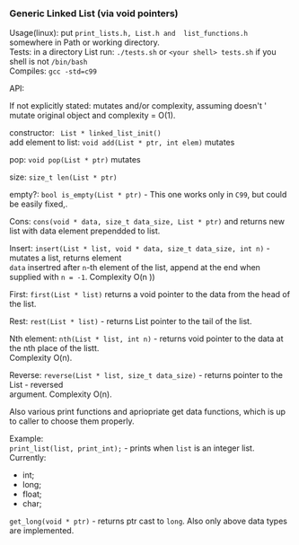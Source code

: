 ### Generic Linked List (via void pointers)

Usage(linux): put ```print_lists.h, List.h and  list_functions.h``` somewhere in Path or working directory.           
Tests: in a directory List run: ```./tests.sh``` or ```<your shell> tests.sh``` if you shell is not ```/bin/bash```    
Compiles: ```gcc -std=c99```    

API:    

If not explicitly stated: mutates and/or complexity, assuming doesn't ' mutate original object and  complexity = O(1).

constructor: ``` List * linked_list_init()```    
add element to list: ```void add(List * ptr, int elem)``` mutates           

pop: ```void pop(List * ptr)```    mutates        

size: ```size_t len(List * ptr)```         

empty?: ```bool is_empty(List * ptr)``` - This one works only in ```C99```, but could be easily fixed,.     

Cons: ```cons(void * data, size_t data_size, List * ptr)``` and returns new list with data element prependded
to list.	
    
Insert: ```insert(List * list, void * data, size_t data_size, int n)``` - mutates a list, returns element    
```data``` insertred after ```n```-th element of the list, append at the end when supplied with ```n = -1```. Complexity O(n    ))		

First: ```first(List * list)``` returns a void pointer to the data from the head of the list.       		

Rest: ```rest(List * list)``` - returns List pointer to the tail of the list.    	

Nth element: ```nth(List * list, int n)``` - returns void pointer to the data at the nth place of the listt.    
Complexity O(n).    	

Reverse: ```reverse(List * list, size_t data_size)``` - returns pointer to the List - reversed     
argument. Complexity O(n).		


Also various print functions and apriopriate get data functions, which is up to caller to choose them properly.     	

Example:    
```print_list(list, print_int);``` - prints when ```list``` is an integer list. Currently:    	

- int;	    
- long;     
- float; 	   
- char;    	

```get_long(void * ptr)``` - returns ptr cast to ```long```. Also only above data types are implemented. 		



